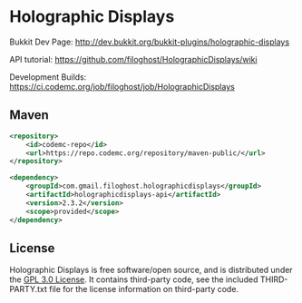 Holographic Displays
===================

Bukkit Dev Page: http://dev.bukkit.org/bukkit-plugins/holographic-displays

API tutorial: https://github.com/filoghost/HolographicDisplays/wiki

Development Builds: https://ci.codemc.org/job/filoghost/job/HolographicDisplays

## Maven
```xml
<repository>
    <id>codemc-repo</id>
    <url>https://repo.codemc.org/repository/maven-public/</url>
</repository>
```

```xml
<dependency>
    <groupId>com.gmail.filoghost.holographicdisplays</groupId>
    <artifactId>holographicdisplays-api</artifactId>
    <version>2.3.2</version>
    <scope>provided</scope>
</dependency>
```

## License
Holographic Displays is free software/open source, and is distributed under the [GPL 3.0 License](https://opensource.org/licenses/GPL-3.0). It contains third-party code, see the included THIRD-PARTY.txt file for the license information on third-party code.